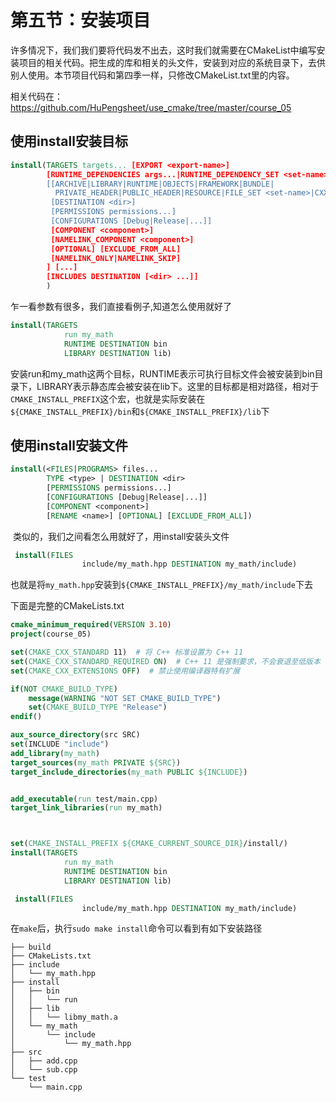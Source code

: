 # 	第五节：安装项目

​	许多情况下，我们我们要将代码发不出去，这时我们就需要在CMakeList中编写安装项目的相关代码。把生成的库和相关的头文件，安装到对应的系统目录下，去供别人使用。本节项目代码和第四季一样，只修改CMakeList.txt里的内容。

相关代码在：https://github.com/HuPengsheet/use_cmake/tree/master/course_05

## 使用install安装目标

```cmake
install(TARGETS targets... [EXPORT <export-name>]
        [RUNTIME_DEPENDENCIES args...|RUNTIME_DEPENDENCY_SET <set-name>]
        [[ARCHIVE|LIBRARY|RUNTIME|OBJECTS|FRAMEWORK|BUNDLE|
          PRIVATE_HEADER|PUBLIC_HEADER|RESOURCE|FILE_SET <set-name>|CXX_MODULES_BMI]
         [DESTINATION <dir>]
         [PERMISSIONS permissions...]
         [CONFIGURATIONS [Debug|Release|...]]
         [COMPONENT <component>]
         [NAMELINK_COMPONENT <component>]
         [OPTIONAL] [EXCLUDE_FROM_ALL]
         [NAMELINK_ONLY|NAMELINK_SKIP]
        ] [...]
        [INCLUDES DESTINATION [<dir> ...]]
        )
```

 乍一看参数有很多，我们直接看例子,知道怎么使用就好了

```cmake
install(TARGETS 
            run my_math
            RUNTIME DESTINATION bin
            LIBRARY DESTINATION lib)
```

​	安装run和my_math这两个目标，RUNTIME表示可执行目标文件会被安装到bin目录下，LIBRARY表示静态库会被安装在lib下。这里的目标都是相对路径，相对于`CMAKE_INSTALL_PREFIX`这个宏，也就是实际安装在`${CMAKE_INSTALL_PREFIX}/bin`和`${CMAKE_INSTALL_PREFIX}/lib`下

## 使用install安装文件

```cmake
install(<FILES|PROGRAMS> files...
        TYPE <type> | DESTINATION <dir>
        [PERMISSIONS permissions...]
        [CONFIGURATIONS [Debug|Release|...]]
        [COMPONENT <component>]
        [RENAME <name>] [OPTIONAL] [EXCLUDE_FROM_ALL])
```

​	类似的，我们之间看怎么用就好了，用install安装头文件

```cmake
 install(FILES 
                include/my_math.hpp DESTINATION my_math/include)
```

也就是将`my_math.hpp`安装到`${CMAKE_INSTALL_PREFIX}/my_math/include`下去

下面是完整的CMakeLists.txt

```cmake
cmake_minimum_required(VERSION 3.10)
project(course_05)

set(CMAKE_CXX_STANDARD 11)  # 将 C++ 标准设置为 C++ 11
set(CMAKE_CXX_STANDARD_REQUIRED ON)  # C++ 11 是强制要求，不会衰退至低版本
set(CMAKE_CXX_EXTENSIONS OFF)  # 禁止使用编译器特有扩展

if(NOT CMAKE_BUILD_TYPE)
	message(WARNING "NOT SET CMAKE_BUILD_TYPE")
    set(CMAKE_BUILD_TYPE "Release")
endif()

aux_source_directory(src SRC)
set(INCLUDE "include")
add_library(my_math)
target_sources(my_math PRIVATE ${SRC})
target_include_directories(my_math PUBLIC ${INCLUDE})


add_executable(run test/main.cpp)
target_link_libraries(run my_math)



set(CMAKE_INSTALL_PREFIX ${CMAKE_CURRENT_SOURCE_DIR}/install/)
install(TARGETS 
            run my_math
            RUNTIME DESTINATION bin
            LIBRARY DESTINATION lib)

 install(FILES 
                include/my_math.hpp DESTINATION my_math/include)

```

在`make`后，执行`sudo make install`命令可以看到有如下安装路径

```shell
├── build
├── CMakeLists.txt
├── include
│   └── my_math.hpp
├── install
│   ├── bin
│   │   └── run
│   ├── lib
│   │   └── libmy_math.a
│   └── my_math
│       └── include
│           └── my_math.hpp
├── src
│   ├── add.cpp
│   └── sub.cpp
└── test
    └── main.cpp
```

